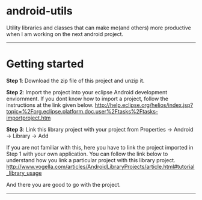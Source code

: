 android-utils
=============

Utility libraries and classes that can make me(and others) more productive when I am working on the next android project.

----

Getting started
=============

**Step 1**: Download the zip file of this project and unzip it.

**Step 2**: Import the project into your eclipse Android development enviornment. 
If you dont know how to import a project, follow the instructions at the link given below.
http://help.eclipse.org/helios/index.jsp?topic=%2Forg.eclipse.platform.doc.user%2Ftasks%2Ftasks-importproject.htm

**Step 3**: Link this library project with your project from Properties -> Android -> Library -> Add

If you are not familiar with this, here you have to link the project imported in Step 1 with your own application.
You can follow the link below to understand how you link a particular project with this library project.
http://www.vogella.com/articles/AndroidLibraryProjects/article.html#tutorial_library_usage

And there you are good to go with the project.

----